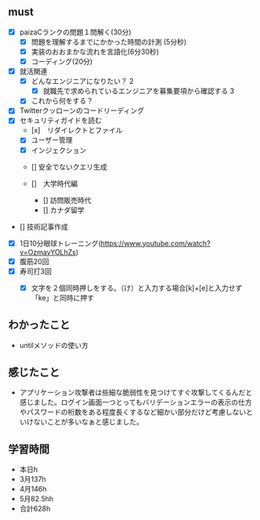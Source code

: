 

## must
- [x] paizaCランクの問題１問解く(30分)
  - [x] 問題を理解するまでにかかった時間の計測 (5分秒)
  - [x] 実装のおおまかな流れを言語化(6分30秒)
  - [x] コーディング(20分) 
- [x] 就活関連  
  - [x] どんなエンジニアになりたい？   2 
    - [x] 就職先で求められているエンジニアを募集要項から確認する 3
  - [x] これから何をする？
- [x] Twitterクッローンのコードリーディング
- [x] セキュリティガイドを読む  
  - [x]　リダイレクトとファイル
  - [x] ユーザー管理
  - [x] インジェクション
  - [] 安全でないクエリ生成

  - []　大学時代編
     - [] 訪問販売時代
     - [] カナダ留学

- [] 技術記事作成      
- [x] 1日10分眼球トレーニング(https://www.youtube.com/watch?v=OzmayYOLhZs)
- [x] 腹筋20回
- [x] 寿司打3回
  - [x] 文字を２個同時押しをする。（け）と入力する場合[k]+[e]と入力せず「ke」と同時に押す



## わかったこと
- untilメソッドの使い方


## 感じたこと
- アプリケーション攻撃者は些細な脆弱性を見つけてすぐ攻撃してくるんだと感じました。ログイン画面一つとってもバリデーションエラーの表示の仕方やパスワードの桁数をある程度長くするなど細かい部分だけど考慮しないといけないことが多いなぁと感じました。


## 学習時間
  - 本日h
  - 3月137h
  - 4月146h
  - 5月82.5hh
  - 合計628h
    
